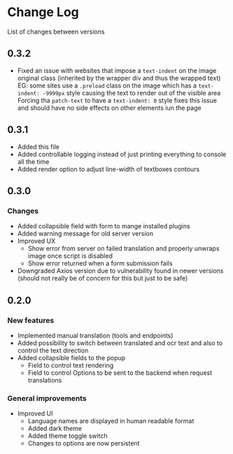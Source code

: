 # Change Log

List of changes between versions

## 0.3.2

- Fixed an issue with websites that impose a `text-indent` on the image original class (inherited by the wrapper div and thus the wrapped text)
  EG: some sites use a `.preload` class on the image which has a `text-indent: -9999px` style causing the text to render out of the visible area
  Forcing tha `patch-text` to have a `text-indent: 0` style fixes this issue and should have no side effects on other elements iun the page
  
## 0.3.1

- Added this file
- Added controllable logging instead of just printing everything to console all the time
- Added render option to adjust line-width of textboxes contours

## 0.3.0

### Changes

- Added collapsible field with form to mange installed plugins
- Added warning message for old server version
- Improved UX
  - Show error from server on failed translation and properly unwraps image once script is disabled
  - Show error returned when a form submission fails
- Downgraded Axios version due to vulnerability found in newer versions (should not really be of concern for this but just to be safe)

## 0.2.0

### New features

- Implemented manual translation (tools and endpoints)
- Added possibility to switch between translated and ocr text and also to control the text direction
- Added collapsible fields to the popup
  - Field to control text rendering
  - Field to control Options to be sent to the backend when request translations 

### General improvements

- Improved UI
  - Language names are displayed in human readable format
  - Added dark theme
  - Added theme toggle switch
  - Changes to options are now persistent
